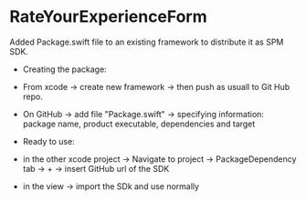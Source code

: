 # RateYourExperienceForm

Added Package.swift file to an existing framework to distribute it as SPM SDK.

- Creating the package:
- From xcode -> create new framework -> then push as usuall to Git Hub repo.
- On GitHub -> add file "Package.swift" -> specifying information: package name, product executable, dependencies and target

- Ready to use:
- in the other xcode project -> Navigate to project -> PackageDependency tab -> + -> insert GitHub url of the SDK
- in the view -> import the SDk and use normally





